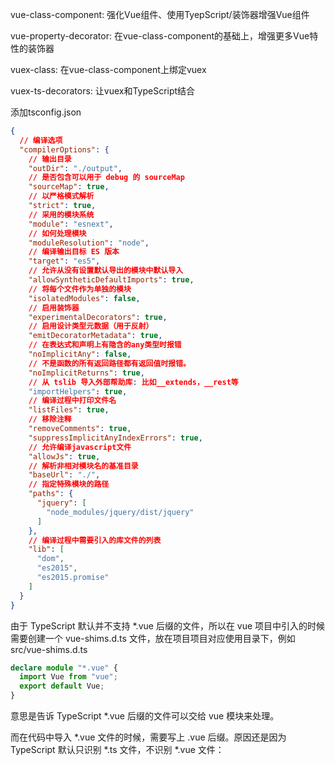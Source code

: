 vue-class-component: 强化Vue组件、使用TyepScript/装饰器增强Vue组件

vue-property-decorator: 在vue-class-component的基础上，增强更多Vue特性的装饰器

vuex-class: 在vue-class-component上绑定vuex

vuex-ts-decorators: 让vuex和TypeScript结合

添加tsconfig.json
```JSON
{
  // 编译选项
  "compilerOptions": {
    // 输出目录
    "outDir": "./output",
    // 是否包含可以用于 debug 的 sourceMap
    "sourceMap": true,
    // 以严格模式解析
    "strict": true,
    // 采用的模块系统
    "module": "esnext",
    // 如何处理模块
    "moduleResolution": "node",
    // 编译输出目标 ES 版本
    "target": "es5",
    // 允许从没有设置默认导出的模块中默认导入
    "allowSyntheticDefaultImports": true,
    // 将每个文件作为单独的模块
    "isolatedModules": false,
    // 启用装饰器
    "experimentalDecorators": true,
    // 启用设计类型元数据（用于反射）
    "emitDecoratorMetadata": true,
    // 在表达式和声明上有隐含的any类型时报错
    "noImplicitAny": false,
    // 不是函数的所有返回路径都有返回值时报错。
    "noImplicitReturns": true,
    // 从 tslib 导入外部帮助库: 比如__extends，__rest等
    "importHelpers": true,
    // 编译过程中打印文件名
    "listFiles": true,
    // 移除注释
    "removeComments": true,
    "suppressImplicitAnyIndexErrors": true,
    // 允许编译javascript文件
    "allowJs": true,
    // 解析非相对模块名的基准目录
    "baseUrl": "./",
    // 指定特殊模块的路径
    "paths": {
      "jquery": [
        "node_modules/jquery/dist/jquery"
      ]
    },
    // 编译过程中需要引入的库文件的列表
    "lib": [
      "dom",
      "es2015",
      "es2015.promise"
    ]
  }
}

```

由于 TypeScript 默认并不支持 *.vue 后缀的文件，所以在 vue 项目中引入的时候需要创建一个 vue-shims.d.ts 文件，放在项目项目对应使用目录下，例如 src/vue-shims.d.ts

```typescript
declare module "*.vue" {
  import Vue from "vue";
  export default Vue;
}

```

意思是告诉 TypeScript *.vue 后缀的文件可以交给 vue 模块来处理。

而在代码中导入 *.vue 文件的时候，需要写上 .vue 后缀。原因还是因为 TypeScript 默认只识别 *.ts 文件，不识别 *.vue 文件：